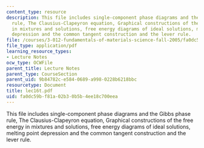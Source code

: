 ```yaml
---
content_type: resource
description: This file includes single-component phase diagrams and the Gibbs phase
  rule, The Clausius-Clapeyron equation, Graphical constructions of the free energy
  in mixtures and solutions, free energy diagrams of ideal solutions, melting point
  depression and the common tangent construction and the lever rule.
file: /courses/3-012-fundamentals-of-materials-science-fall-2005/fa0dc59bf81a02b30b5b4ee18c700eea_lec16t.pdf
file_type: application/pdf
learning_resource_types:
- Lecture Notes
ocw_type: OCWFile
parent_title: Lecture Notes
parent_type: CourseSection
parent_uid: 9b84782c-e584-0689-a998-0228b6218bbc
resourcetype: Document
title: lec16t.pdf
uid: fa0dc59b-f81a-02b3-0b5b-4ee18c700eea
---
```

This file includes single-component phase diagrams and the Gibbs phase rule, The Clausius-Clapeyron equation, Graphical constructions of the free energy in mixtures and solutions, free energy diagrams of ideal solutions, melting point depression and the common tangent construction and the lever rule.

